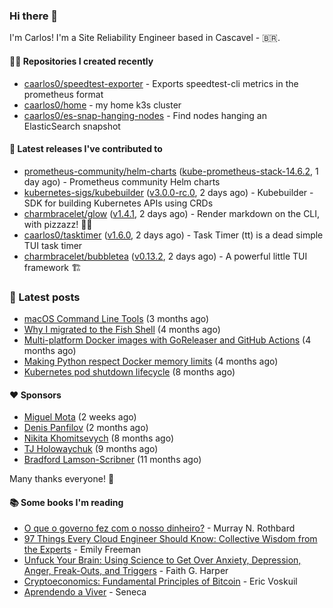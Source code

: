### Hi there 👋

I'm Carlos! I'm a Site Reliability Engineer based in Cascavel - 🇧🇷.

#### 👨‍💻 Repositories I created recently
- [caarlos0/speedtest-exporter](https://github.com/caarlos0/speedtest-exporter) - Exports speedtest-cli metrics in the prometheus format
- [caarlos0/home](https://github.com/caarlos0/home) - my home k3s cluster
- [caarlos0/es-snap-hanging-nodes](https://github.com/caarlos0/es-snap-hanging-nodes) - Find nodes hanging an ElasticSearch snapshot

#### 🚀 Latest releases I've contributed to


- [prometheus-community/helm-charts](https://github.com/prometheus-community/helm-charts) ([kube-prometheus-stack-14.6.2](https://github.com/prometheus-community/helm-charts/releases/tag/kube-prometheus-stack-14.6.2), 1 day ago) - Prometheus community Helm charts
- [kubernetes-sigs/kubebuilder](https://github.com/kubernetes-sigs/kubebuilder) ([v3.0.0-rc.0](https://github.com/kubernetes-sigs/kubebuilder/releases/tag/v3.0.0-rc.0), 2 days ago) - Kubebuilder - SDK for building Kubernetes APIs using CRDs
- [charmbracelet/glow](https://github.com/charmbracelet/glow) ([v1.4.1](https://github.com/charmbracelet/glow/releases/tag/v1.4.1), 2 days ago) - Render markdown on the CLI, with pizzazz! 💅🏻
- [caarlos0/tasktimer](https://github.com/caarlos0/tasktimer) ([v1.6.0](https://github.com/caarlos0/tasktimer/releases/tag/v1.6.0), 2 days ago) - Task Timer (tt) is a dead simple TUI task timer
- [charmbracelet/bubbletea](https://github.com/charmbracelet/bubbletea) ([v0.13.2](https://github.com/charmbracelet/bubbletea/releases/tag/v0.13.2), 2 days ago) - A powerful little TUI framework 🏗

### 📄 Latest posts
- [macOS Command Line Tools](https://carlosbecker.com/posts/xcode-select/) (3 months ago)
- [Why I migrated to the Fish Shell](https://carlosbecker.com/posts/fish/) (4 months ago)
- [Multi-platform Docker images with GoReleaser and GitHub Actions](https://carlosbecker.com/posts/multi-platform-docker-images-goreleaser-gh-actions/) (4 months ago)
- [Making Python respect Docker memory limits](https://carlosbecker.com/posts/python-docker-limits/) (4 months ago)
- [Kubernetes pod shutdown lifecycle](https://carlosbecker.com/posts/k8s-pod-shutdown-lifecycle/) (8 months ago)

#### ❤️ Sponsors
- [Miguel Mota](https://github.com/miguelmota) (2 weeks ago)
- [Denis Panfilov](https://github.com/flaticols) (2 months ago)
- [Nikita Khomitsevych](https://github.com/hamsternik) (8 months ago)
- [TJ Holowaychuk](https://github.com/tj) (9 months ago)
- [Bradford Lamson-Scribner](https://github.com/bradford-hamilton) (11 months ago)

Many thanks everyone! 🙏

#### 📚 Some books I'm reading
- [O que o governo fez com o nosso dinheiro?](https://www.goodreads.com/book/show/25266290-o-que-o-governo-fez-com-o-nosso-dinheiro) - Murray N. Rothbard
- [97 Things Every Cloud Engineer Should Know: Collective Wisdom from the Experts](https://www.goodreads.com/book/show/53483754-97-things-every-cloud-engineer-should-know) - Emily Freeman
- [Unfuck Your Brain: Using Science to Get Over Anxiety, Depression, Anger, Freak-Outs, and Triggers](https://www.goodreads.com/book/show/34885438-unfuck-your-brain) - Faith G. Harper
- [Cryptoeconomics: Fundamental Principles of Bitcoin](https://www.goodreads.com/book/show/56919322-cryptoeconomics) - Eric Voskuil
- [Aprendendo a Viver](https://www.goodreads.com/book/show/28219486-aprendendo-a-viver) - Seneca
